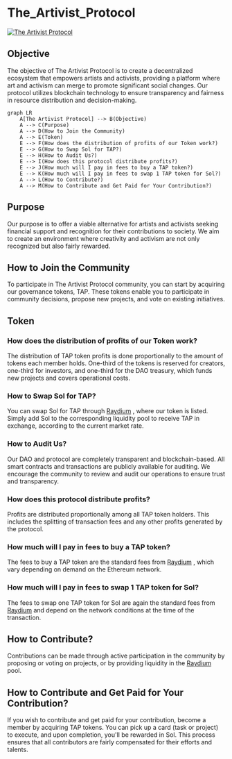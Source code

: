 # The_Artivist_Protocol

[![The Artivist Protocol](https://www.notion.so/Artivist-Protocol-DAO-334467c035604aba9fcd43fa8e9ebf0f)](https://www.notion.so/Artivist-Protocol-DAO-334467c035604aba9fcd43fa8e9ebf0f)

## Objective

The objective of The Artivist Protocol is to create a decentralized ecosystem that empowers artists and activists, providing a platform where art and activism can merge to promote significant social changes. Our protocol utilizes blockchain technology to ensure transparency and fairness in resource distribution and decision-making.

```mermaid
graph LR
    A[The Artivist Protocol] --> B(Objective)
    A --> C(Purpose)
    A --> D(How to Join the Community)
    A --> E(Token)
    E --> F(How does the distribution of profits of our Token work?)
    E --> G(How to Swap Sol for TAP?)
    E --> H(How to Audit Us?)
    E --> I(How does this protocol distribute profits?)
    E --> J(How much will I pay in fees to buy a TAP token?)
    E --> K(How much will I pay in fees to swap 1 TAP token for Sol?)
    A --> L(How to Contribute?)
    A --> M(How to Contribute and Get Paid for Your Contribution?)

```

## Purpose

Our purpose is to offer a viable alternative for artists and activists seeking financial support and recognition for their contributions to society. We aim to create an environment where creativity and activism are not only recognized but also fairly rewarded.

## How to Join the Community

To participate in The Artivist Protocol community, you can start by acquiring our governance tokens, TAP. These tokens enable you to participate in community decisions, propose new projects, and vote on existing initiatives.

## Token

### How does the distribution of profits of our Token work?

The distribution of TAP token profits is done proportionally to the amount of tokens each member holds. One-third of the tokens is reserved for creators, one-third for investors, and one-third for the DAO treasury, which funds new projects and covers operational costs.

### How to Swap Sol for TAP?

You can swap Sol for TAP through [Raydium](https://raydium.io/)
, where our token is listed. Simply add Sol to the corresponding liquidity pool to receive TAP in exchange, according to the current market rate.

### How to Audit Us?

Our DAO and protocol are completely transparent and blockchain-based. All smart contracts and transactions are publicly available for auditing. We encourage the community to review and audit our operations to ensure trust and transparency.

### How does this protocol distribute profits?

Profits are distributed proportionally among all TAP token holders. This includes the splitting of transaction fees and any other profits generated by the protocol.

### How much will I pay in fees to buy a TAP token?

The fees to buy a TAP token are the standard fees from [Raydium](https://raydium.io/)
, which vary depending on demand on the Ethereum network.

### How much will I pay in fees to swap 1 TAP token for Sol?

The fees to swap one TAP token for Sol are again the standard fees from [Raydium](https://raydium.io/)
 and depend on the network conditions at the time of the transaction.

## How to Contribute?

Contributions can be made through active participation in the community by proposing or voting on projects, or by providing liquidity in the [Raydium](https://raydium.io/)
 pool.

## How to Contribute and Get Paid for Your Contribution?

If you wish to contribute and get paid for your contribution, become a member by acquiring TAP tokens. You can pick up a card (task or project) to execute, and upon completion, you'll be rewarded in Sol. This process ensures that all contributors are fairly compensated for their efforts and talents.

